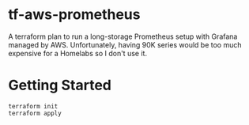 # tf-aws-prometheus

A terraform plan to run a long-storage Prometheus setup with Grafana managed by AWS.
Unfortunately, having 90K series would be too much expensive for a Homelabs so I don't use it.


# Getting Started

```
terraform init
terraform apply
```
